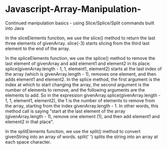 # Javascript-Array-Manipulation-
Continued manipulation basics - using Slice/Splice/Split commands built into Java


In the sliceElements function, we use the slice() method to return the last three elements of givenArray. slice(-3) starts slicing from the third last element to the end of the array.

In the spliceElements function, we use the splice() method to remove the last element of givenArray and add element1 and element2 in its place. splice(givenArray.length - 1, 1, element1, element2) starts at the last index of the array (which is givenArray.length - 1), removes one element, and then adds element1 and element2.
In the splice method, the first argument is the index at which to start changing the array, the second argument is the number of elements to remove, and the following arguments are the elements to add.
So in the expression givenArray.splice(givenArray.length - 1, 1, element1, element2), the 1 is the number of elements to remove from the array, starting from the index givenArray.length - 1.
In other words, this method call is saying "start at the last element of the array (givenArray.length - 1), remove one element (1), and then add element1 and element2 in that place".

In the splitElements function, we use the split() method to convert givenString into an array of words. split(' ') splits the string into an array at each space character.
